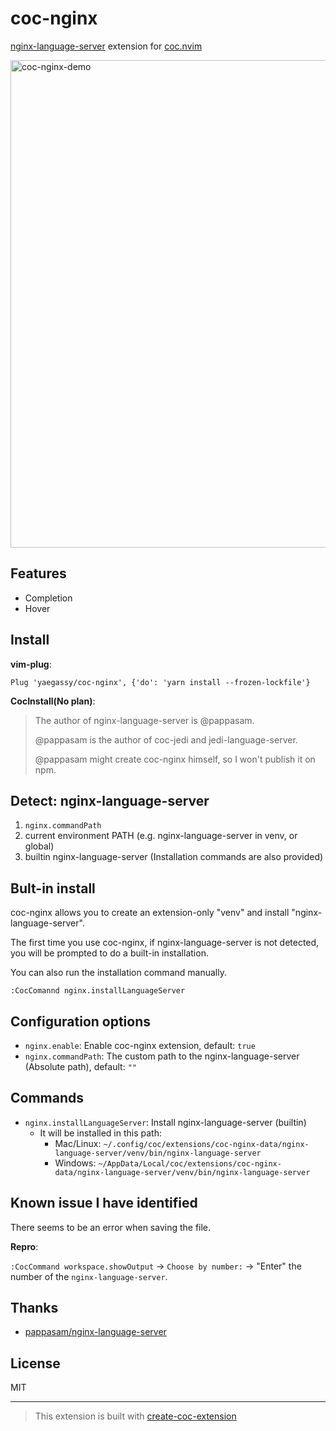 # coc-nginx

[nginx-language-server](https://github.com/pappasam/nginx-language-server) extension for [coc.nvim](https://github.com/neoclide/coc.nvim)

<img width="780" alt="coc-nginx-demo" src="https://user-images.githubusercontent.com/188642/115322781-c329f900-a1c1-11eb-920e-c49f3bb96af1.gif">

## Features

- Completion
- Hover

## Install

**vim-plug**:

```vim
Plug 'yaegassy/coc-nginx', {'do': 'yarn install --frozen-lockfile'}
```

**CocInstall(No plan)**:

> The author of nginx-language-server is @pappasam.
>
> @pappasam is the author of coc-jedi and jedi-language-server.
>
> @pappasam might create coc-nginx himself, so I won't publish it on npm.

## Detect: nginx-language-server

1. `nginx.commandPath`
2. current environment PATH (e.g. nginx-language-server in venv, or global)
3. builtin nginx-language-server (Installation commands are also provided)

## Bult-in install

coc-nginx allows you to create an extension-only "venv" and install "nginx-language-server".

The first time you use coc-nginx, if nginx-language-server is not detected, you will be prompted to do a built-in installation.

You can also run the installation command manually.

```vim
:CocComannd nginx.installLanguageServer
```

## Configuration options

- `nginx.enable`: Enable coc-nginx extension, default: `true`
- `nginx.commandPath`: The custom path to the nginx-language-server (Absolute path), default: `""`

## Commands

- `nginx.installLanguageServer`: Install nginx-language-server (builtin)
  - It will be installed in this path:
    - Mac/Linux: `~/.config/coc/extensions/coc-nginx-data/nginx-language-server/venv/bin/nginx-language-server`
    - Windows: `~/AppData/Local/coc/extensions/coc-nginx-data/nginx-language-server/venv/bin/nginx-language-server`

## Known issue I have identified

There seems to be an error when saving the file.

**Repro**:

`:CocCommand workspace.showOutput` -> `Choose by number:` -> "Enter" the number of the `nginx-language-server`.

## Thanks

- [pappasam/nginx-language-server](https://github.com/pappasam/nginx-language-server)

## License

MIT

---

> This extension is built with [create-coc-extension](https://github.com/fannheyward/create-coc-extension)
